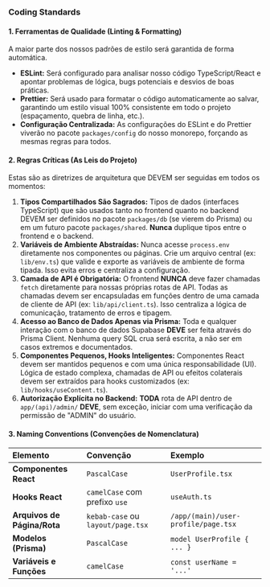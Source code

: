 ### **Coding Standards**

#### **1\. Ferramentas de Qualidade (Linting & Formatting)**

A maior parte dos nossos padrões de estilo será garantida de forma automática.

* **ESLint:** Será configurado para analisar nosso código TypeScript/React e apontar problemas de lógica, bugs potenciais e desvios de boas práticas.  
* **Prettier:** Será usado para formatar o código automaticamente ao salvar, garantindo um estilo visual 100% consistente em todo o projeto (espaçamento, quebra de linha, etc.).  
* **Configuração Centralizada:** As configurações do ESLint e do Prettier viverão no pacote `packages/config` do nosso monorepo, forçando as mesmas regras para todos.

#### **2\. Regras Críticas (As Leis do Projeto)**

Estas são as diretrizes de arquitetura que DEVEM ser seguidas em todos os momentos:

1. **Tipos Compartilhados São Sagrados:** Tipos de dados (interfaces TypeScript) que são usados tanto no frontend quanto no backend DEVEM ser definidos no pacote `packages/db` (se vierem do Prisma) ou em um futuro pacote `packages/shared`. **Nunca** duplique tipos entre o frontend e o backend.  
2. **Variáveis de Ambiente Abstraídas:** Nunca acesse `process.env` diretamente nos componentes ou páginas. Crie um arquivo central (ex: `lib/env.ts`) que valide e exporte as variáveis de ambiente de forma tipada. Isso evita erros e centraliza a configuração.  
3. **Camada de API é Obrigatória:** O frontend **NUNCA** deve fazer chamadas `fetch` diretamente para nossas próprias rotas de API. Todas as chamadas devem ser encapsuladas em funções dentro de uma camada de cliente de API (ex: `lib/api/client.ts`). Isso centraliza a lógica de comunicação, tratamento de erros e tipagem.  
4. **Acesso ao Banco de Dados Apenas via Prisma:** Toda e qualquer interação com o banco de dados Supabase **DEVE** ser feita através do Prisma Client. Nenhuma query SQL crua será escrita, a não ser em casos extremos e documentados.  
5. **Componentes Pequenos, Hooks Inteligentes:** Componentes React devem ser mantidos pequenos e com uma única responsabilidade (UI). Lógica de estado complexa, chamadas de API ou efeitos colaterais devem ser extraídos para hooks customizados (ex: `lib/hooks/useContent.ts`).  
6. **Autorização Explícita no Backend:** **TODA** rota de API dentro de `app/(api)/admin/` **DEVE**, sem exceção, iniciar com uma verificação da permissão de "ADMIN" do usuário.

#### **3\. Naming Conventions (Convenções de Nomenclatura)**

| Elemento | Convenção | Exemplo |
| :---- | :---- | :---- |
| **Componentes React** | `PascalCase` | `UserProfile.tsx` |
| **Hooks React** | `camelCase` com prefixo `use` | `useAuth.ts` |
| **Arquivos de Página/Rota** | `kebab-case` ou `layout/page.tsx` | `/app/(main)/user-profile/page.tsx` |
| **Modelos (Prisma)** | `PascalCase` | `model UserProfile { ... }` |
| **Variáveis e Funções** | `camelCase` | `const userName = '...'` |

